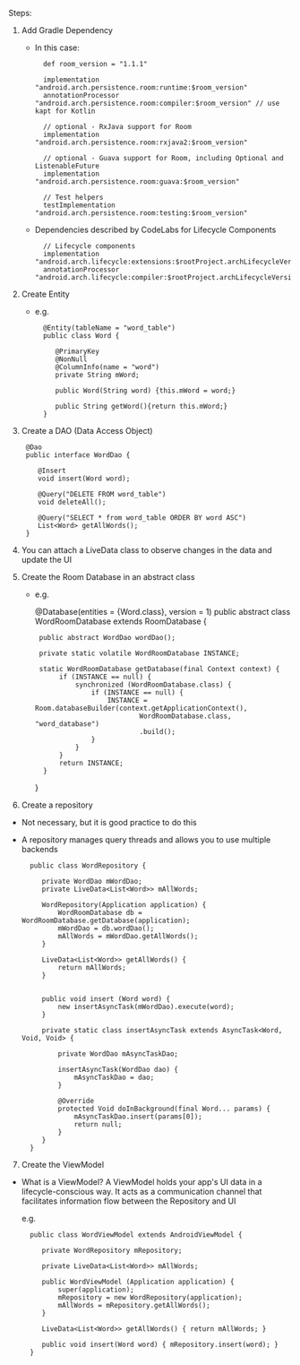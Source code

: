 Steps:

1. Add Gradle Dependency
    - In this case:
    
            def room_version = "1.1.1"
        
            implementation "android.arch.persistence.room:runtime:$room_version"
            annotationProcessor "android.arch.persistence.room:compiler:$room_version" // use kapt for Kotlin
        
            // optional - RxJava support for Room
            implementation "android.arch.persistence.room:rxjava2:$room_version"
        
            // optional - Guava support for Room, including Optional and ListenableFuture
            implementation "android.arch.persistence.room:guava:$room_version"
        
            // Test helpers
            testImplementation "android.arch.persistence.room:testing:$room_version"
            
    - Dependencies described by CodeLabs for Lifecycle Components
            
            // Lifecycle components
            implementation "android.arch.lifecycle:extensions:$rootProject.archLifecycleVersion"
            annotationProcessor "android.arch.lifecycle:compiler:$rootProject.archLifecycleVersion"
                      
2. Create Entity 
    - e.g.

            @Entity(tableName = "word_table")
            public class Word {
            
               @PrimaryKey
               @NonNull
               @ColumnInfo(name = "word")
               private String mWord;
            
               public Word(String word) {this.mWord = word;}
            
               public String getWord(){return this.mWord;}
            }
3. Create a DAO (Data Access Object)
        
        @Dao
        public interface WordDao {
        
           @Insert
           void insert(Word word);
        
           @Query("DELETE FROM word_table")
           void deleteAll();
        
           @Query("SELECT * from word_table ORDER BY word ASC")
           List<Word> getAllWords();
        }     
4. You can attach a LiveData class to observe changes in the data and update the UI

5. Create the Room Database in an abstract class
    - e.g. 
    
        @Database(entities = {Word.class}, version = 1)
        public abstract class WordRoomDatabase extends RoomDatabase {
        
           public abstract WordDao wordDao();
        
           private static volatile WordRoomDatabase INSTANCE;
        
           static WordRoomDatabase getDatabase(final Context context) {
                if (INSTANCE == null) {
                    synchronized (WordRoomDatabase.class) {
                        if (INSTANCE == null) {
                            INSTANCE = Room.databaseBuilder(context.getApplicationContext(),
                                    WordRoomDatabase.class, "word_database")
                                    .build();
                        }
                    }
                }
                return INSTANCE;
            }
        }
        
6. Create a repository

- Not necessary, but it is good practice to do this
- A repository manages query threads and allows you to use multiple backends

        public class WordRepository {
        
           private WordDao mWordDao;
           private LiveData<List<Word>> mAllWords;
        
           WordRepository(Application application) {
               WordRoomDatabase db = WordRoomDatabase.getDatabase(application);
               mWordDao = db.wordDao();
               mAllWords = mWordDao.getAllWords();
           }
        
           LiveData<List<Word>> getAllWords() {
               return mAllWords;
           }
        
        
           public void insert (Word word) {
               new insertAsyncTask(mWordDao).execute(word);
           }
        
           private static class insertAsyncTask extends AsyncTask<Word, Void, Void> {
        
               private WordDao mAsyncTaskDao;
        
               insertAsyncTask(WordDao dao) {
                   mAsyncTaskDao = dao;
               }
        
               @Override
               protected Void doInBackground(final Word... params) {
                   mAsyncTaskDao.insert(params[0]);
                   return null;
               }
           }
        }
         
7. Create the ViewModel

- What is a ViewModel?
  A ViewModel holds your app's UI data in a lifecycle-conscious way. It acts as a communication channel that facilitates information flow between the Repository and UI
  
  e.g. 
  
        public class WordViewModel extends AndroidViewModel {
        
           private WordRepository mRepository;
        
           private LiveData<List<Word>> mAllWords;
        
           public WordViewModel (Application application) {
               super(application);
               mRepository = new WordRepository(application);
               mAllWords = mRepository.getAllWords();
           }
        
           LiveData<List<Word>> getAllWords() { return mAllWords; }
        
           public void insert(Word word) { mRepository.insert(word); }
        }